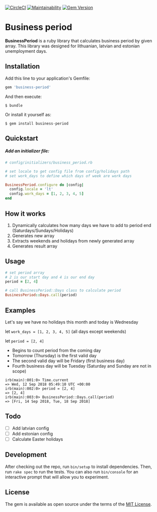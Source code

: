 [![CircleCI](https://circleci.com/gh/matass/business-period.svg?style=svg&circle-token=4f56e9b7fe1047d59c9f74d518b9bf377fa04bf8)](https://github.com/matass/business-period)
[![Maintainability](https://api.codeclimate.com/v1/badges/a98474a4f7a898b1abec/maintainability)](https://codeclimate.com/github/matass/business-period/maintainability)
[![Gem Version](https://badge.fury.io/rb/business-period.svg)](https://badge.fury.io/rb/business-period)
# Business period

**BusinessPeriod** is a ruby library that calculates business period by given array.
This library was designed for lithuanian, latvian and estonian unemployment days.

## Installation

Add this line to your application's Gemfile:

```ruby
gem 'business-period'
```

And then execute:

    $ bundle

Or install it yourself as:

    $ gem install business-period

## Quickstart

##### Add an initializer file:

```ruby
# config/initializers/business_period.rb

# set locale to get config file from config/holidays path
# set work_days to define which days of week are work days

BusinessPeriod.configure do |config|
  config.locale = 'lt'
  config.work_days = [1, 2, 3, 4, 5]
end

```

## How it works

1. Dynamically calculates how many days we have to add to period end (Saturdays/Sundays/Holidays)
2. Generates new array
2. Extracts weekends and holidays from newly generated array
3. Generates result array

## Usage

```ruby
# set period array
# 2 is our start day and 4 is our end day
period = [2, 4]

# call BusinessPeriod::Days class to calculate period 
BusinessPeriod::Days.call(period)
```

## Examples
Let's say we have no holidays this month and today is Wednesday

let `work_days = [1, 2, 3, 4, 5]` (all days except weekends)

let `period = [2, 4]`

* Begins to count period from the coming day
* Tomorrow (Thursday) is the first valid day
* The second valid day will be Fridary (first business day)
* Fourth business day will be Tuesday (Saturday and Sunday are not in scope)

```console
irb(main):001:0> Time.current
=> Wed, 12 Sep 2018 05:49:10 UTC +00:00
irb(main):002:0> period = [2, 4]
=> [2, 4]
irb(main):003:0> BusinessPeriod::Days.call(period)
=> [Fri, 14 Sep 2018, Tue, 18 Sep 2018]
```

## Todo
- [ ] Add latvian config
- [ ] Add estonian config 
- [ ] Calculate Easter holidays 

## Development

After checking out the repo, run `bin/setup` to install dependencies. Then, run `rake spec` to run the tests. You can also run `bin/console` for an interactive prompt that will allow you to experiment.

## License

The gem is available as open source under the terms of the [MIT License](https://opensource.org/licenses/MIT).
